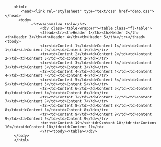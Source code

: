         <html>  
		   <head><link rel="stylesheet" type="text/css" href="demo.css"></head>
		  <body>
                <h2>Responsive Table</h2>
					<div class="table-wrapper"><table class="fl-table">
                    <thead><tr><th>Header 1</th><th>Header 2</th><th>Header 3</th><th>Header 4</th><th>Header 5</th></tr></thead><tbody>
                    <tr><td>Content 1</td><td>Content 1</td><td>Content 1</td><td>Content 1</td><td>Content 1</td></tr>
                    <tr><td>Content 2</td><td>Content 2</td><td>Content 2</td><td>Content 2</td><td>Content 2</td></tr>
                    <tr><td>Content 3</td><td>Content 3</td><td>Content 3</td><td>Content 3</td><td>Content 3</td></tr>
                    <tr><td>Content 4</td><td>Content 4</td><td>Content 4</td><td>Content 4</td><td>Content 4</td></tr>
                    <tr><td>Content 5</td><td>Content 5</td><td>Content 5</td><td>Content 5</td><td>Content 5</td></tr>
                    <tr><td>Content 6</td><td>Content 6</td><td>Content 6</td><td>Content 6</td><td>Content 6</td></tr>
                    <tr><td>Content 7</td><td>Content 7</td><td>Content 7</td><td>Content 7</td><td>Content 7</td></tr>
                    <tr><td>Content 8</td><td>Content 8</td><td>Content 8</td><td>Content 8</td><td>Content 8</td></tr>
                    <tr><td>Content 9</td><td>Content 9</td><td>Content 9</td><td>Content 9</td><td>Content 9</td></tr>
                    <tr><td>Content 10</td><td>Content 10</td><td>Content 10</td><td>Content 10</td><td>Content 10</td>
                    </tr><tbody></table></div>
		</body>
		</html>
